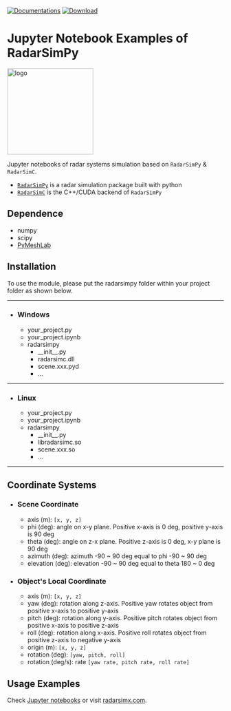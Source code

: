 [![Documentations](https://img.shields.io/github/v/tag/radarsimx/radarsimpy?label=Documentation&logo=read-the-docs)](https://radarsimx.github.io/radarsimpy/)
[![Download](https://img.shields.io/github/v/tag/radarsimx/radarsimpy?label=Download&logo=python)](https://radarsimx.com/product/radarsimpy/)

# Jupyter Notebook Examples of RadarSimPy

<img src="https://github.com/radarsimx/radarsimpy/blob/master/assets/radarsimnb.svg" alt="logo" width="200"/>

Jupyter notebooks of radar systems simulation based on `RadarSimPy` & `RadarSimC`.

- [`RadarSimPy`](https://radarsimx.com/radarsimx/radarsimpy/) is a radar simulation package built with python
- [`RadarSimC`](https://radarsimx.com/radarsimx/radarsimc/) is the C++/CUDA backend of `RadarSimPy`

## Dependence

- numpy
- scipy
- [PyMeshLab](https://github.com/cnr-isti-vclab/PyMeshLab)

## Installation

To use the module, please put the radarsimpy folder within your project folder as shown below.

---

- ### Windows

  - your_project.py
  - your_project.ipynb
  - radarsimpy
    - \_\_init__.py
    - radarsimc.dll
    - scene.xxx.pyd
    - ...

---

- ### Linux

  - your_project.py
  - your_project.ipynb
  - radarsimpy
    - \_\_init__.py
    - libradarsimc.so
    - scene.xxx.so
    - ...

---

## Coordinate Systems

- ### Scene Coordinate

  - axis (m): `[x, y, z]`
  - phi (deg): angle on x-y plane. Positive x-axis is 0 deg, positive y-axis is 90 deg
  - theta (deg): angle on z-x plane. Positive z-axis is 0 deg, x-y plane is 90 deg
  - azimuth (deg): azimuth -90 ~ 90 deg equal to phi -90 ~ 90 deg
  - elevation (deg): elevation -90 ~ 90 deg equal to theta 180 ~ 0 deg

- ### Object's Local Coordinate

  - axis (m): `[x, y, z]`
  - yaw (deg): rotation along z-axis. Positive yaw rotates object from positive x-axis to positive y-axis
  - pitch (deg): rotation along y-axis. Positive pitch rotates object from positive x-axis to positive z-axis
  - roll (deg): rotation along x-axis. Positive roll rotates object from positive z-axis to negative y-axis
  - origin (m): `[x, y, z]`
  - rotation (deg): `[yaw, pitch, roll]`
  - rotation (deg/s): rate `[yaw rate, pitch rate, roll rate]`

## Usage Examples

Check [Jupyter notebooks](./notebooks) or visit [radarsimx.com](https://radarsimx.com/category/examples/).
